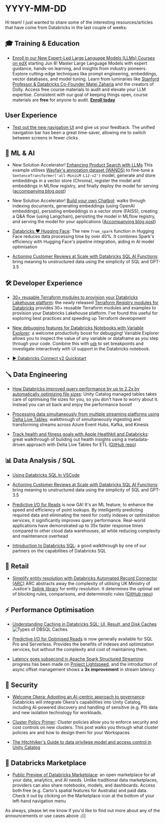 # YYYY-MM-DD

Hi team! I just wanted to share some of the interesting resources/articles that have come from Databricks in the last couple of weeks:

## 🎓 Training & Education

- [Enroll in our New Expert-Led Large Language Models (LLMs) Courses on edX](https://www.databricks.com/blog/enroll-our-new-expert-led-large-language-models-llms-courses-edx) starting Jun 8!  Master Large Language Models with expert guidance, hands-on learning, and insights from industry pioneers. Explore cutting-edge techniques like prompt engineering, embeddings, vector databases, and model tuning. Learn from luminaries like [Stanford Professor & Databricks Co-Founder Matei Zaharia](https://cs.stanford.edu/people/matei/) and the creators of Dolly. Access free course materials to audit and elevate your LLM expertise. Consistent with our goal of keeping things open, course materials are **free** for anyone to audit. **[Enroll today](https://www.edx.org/professional-certificate/databricks-large-language-models)**

## User Experience

- [Test out the new navigation UI](https://www.databricks.com/blog/find-what-you-seek-new-navigation-ui) and give us your feedback. The unified navigation bar has been a great time-saver, allowing me to switch between screens in fewer clicks

## 🧠 ML & AI

- New Solution Accelerator! [Enhancing Product Search with LLMs]() This example utilises [Wayfair's annotation dataset (WANDS)](https://www.aboutwayfair.com/careers/tech-blog/wayfair-releases-wands-the-largest-and-richest-publicly-available-dataset-for-e-commerce-product-search-relevance) to fine-tune a `SentenceTransformer('all-MiniLM-L12-v2')` model, generate and store embeddings in a vector store (Chroma), register the model and embeddings in MLflow registry, and finally deploy the model for serving ([accompanying blog post](https://www.databricks.com/blog/enhancing-product-search-large-language-models-llms.html))

- New Solution Accelerator! [Build your own Chatbot](https://d1r5llqwmkrl74.cloudfront.net/notebooks/RCG/diy-llm-qa-bot/index.html#diy-llm-qa-bot_1.html): walks through indexing documents, generating embeddings (using OpenAI embeddings), persisting embeddings in a vector store (FAISS), creating a Q&A flow (using Langchain), persisting the model in MLflow registry, and serving the model for your applications ([Accompanying blog post](https://www.databricks.com/blog/driving-large-language-model-revolution-customer-service-and-support))

- [Databricks ❤️ Hugging Face](https://www.databricks.com/blog/contributing-spark-loader-for-hugging-face-datasets): The new `from_spark` function in Hugging Face reduces data processing time by over 40%​​. It combines Spark's efficiency with Hugging Face's pipeline integration, aiding in AI model optimisation

- [Actioning Customer Reviews at Scale with Databricks SQL AI Functions](https://www.databricks.com/blog/actioning-customer-reviews-scale-databricks-sql-ai-functions): bring meaning to unstructured data using the simplicity of SQL and GPT-3.5

## 🛠️ Developer Experience

- [30+ reusable Terraform modules to provision your Databricks Lakehouse platform](https://www.databricks.com/blog/announcing-terraform-databricks-modules): the newly released [Terraform Registry modules for Databricks](https://registry.terraform.io/modules/databricks/examples/databricks/latest) provides 30+ reusable Terraform modules and examples to provision your Databricks Lakehouse platform. I've found this useful for exploring best practices and speeding up Terraform development

- [New debugging features for Databricks Notebooks with Variable Explorer](https://www.databricks.com/blog/new-debugging-features-databricks-notebooks-variable-explorer): a welcome productivity boost for debugging! Variable Explorer allows you to inspect the value of any variable or dataframe as you step through your code. Combine this with [`pdb`](https://docs.python.org/3/library/pdb.html) to set breakpoints and investigate interactively with UI support in the Databricks notebook.

- [▶️ Databricks Connect v2 Quickstart](https://www.youtube.com/watch?v=BIysxyh_lro)

## 🪛 Data Engineering

- [How Databricks improved query performance by up to 2.2x by automatically optimizing file sizes](https://www.databricks.com/blog/how-databricks-improved-query-performance): Unity Catalog managed tables takes care of optimising file sizes for you, so you don't have to worry about it. Instead you can sit back and enjoy the performance boost!

- [Processing data simultaneously from multiple streaming platforms using Delta Live Tables](https://www.databricks.com/blog/processing-data-simultaneously-multiple-streaming-platforms-using-delta-live-tables): walkthrough of simultaneously ingesting and transforming streams across Azure Event Hubs, Kafka, and Kinesis

- [Track health and fitness goals with Apple Healthkit and Databricks](https://www.databricks.com/blog/track-health-and-fitness-goals-apple-healthkit-and-databricks): great walkthrough of building out health insights using a metadata-driven approach with Delta Live Tables for ETL ([GitHub repo](https://github.com/jesusr-db/db-ahk))

## 📊 Data Analysis / SQL

- [Using Databricks SQL in VSCode](https://www.advancinganalytics.co.uk/blog/2023/4/12/using-databricks-sql-in-vscode)

- [Actioning Customer Reviews at Scale with Databricks SQL AI Functions](https://www.databricks.com/blog/actioning-customer-reviews-scale-databricks-sql-ai-functions): bring meaning to unstructured data using the simplicity of SQL and GPT-3.5

- [Predictive I/O for Reads](https://www.databricks.com/blog/announcing-general-availability-predictive-io-reads.html) is now GA! It's an ML feature, to enhance the speed and efficiency of point lookups. By intelligently predicting required data and eliminating the need for costly indexes or optimization services, it significantly improves query performance. Real-world applications have demonstrated up to 35x faster response times compared to other cloud data warehouses, all while reducing complexity and maintenance overhead

- [Introduction to Databricks SQL](https://www.advancinganalytics.co.uk/blog/2023/4/6/introduction-to-databricks-sql): a good walkthrough by one of our partners on the capabilities of Databricks SQL

## 🛒 Retail

- [Simplify entity resolution with Databricks Automated Record Connector (ARC)](https://www.databricks.com/blog/improving-public-sector-decision-making-simple-automated-record-linking) ARC abstracts away the complexity of utilising UK Ministry of Justice's [Splink library](https://github.com/moj-analytical-services/splink) for entity resolution. It determines the optimal set of blocking rules, comparisons, and deterministic rules ([GitHub repo](https://github.com/databricks-industry-solutions/auto-data-linkage))

## ⚡️ Performance Optimisation

- [Understanding Caching in Databricks SQL: UI, Result, and Disk Caches](https://www.databricks.com/blog/understanding-caching-databricks-sql-ui-result-and-disk-caches)
![Types of DBSQL Caches](https://cms.databricks.com/sites/default/files/inline-images/db-532-blog-img-1.png)

- [Predictive I/O for Optimised Reads](https://www.databricks.com/blog/announcing-general-availability-predictive-io-reads.html) is now generally available for SQL Pro and Serverless. Provides the benefits of indexes and optimization services, but without the complexity and cost of maintaining them.

- [Latency goes subsecond in Apache Spark Structured Streaming](https://www.databricks.com/blog/latency-goes-subsecond-apache-spark-structured-streaming): progress has been made on [Project Lightspeed](https://www.databricks.com/blog/2022/06/28/project-lightspeed-faster-and-simpler-stream-processing-with-apache-spark.html), and the introduction of async offset management shows a **3x improvement** in stream latency

## 🔐 Security

- [Welcome Okera: Adopting an AI-centric approach to governance](https://www.databricks.com/blog/welcome-okera-adopting-ai-centric-approach-governance): Databricks will integrate Okera's capabilities into Unity Catalog, including AI-powered discovery and handling of sensitive (e.g. PII) data and new isolation technology for workloads.

- [Cluster Policy Primer](https://www.databricks.com/blog/cluster-policy-onboarding-primer): Cluster policies allow you to enforce security and cost controls on new clusters. This post walks you through what cluster policies are and how to design them for your Workspaces

- [The Hitchhiker's Guide to data privilege model and access control in Unity Catalog](https://www.databricks.com/blog/hitchhikers-guide-data-privilege-model-and-access-control-unity-catalog)

## 🏪 Databricks Marketplace

- [Public Preview of Databricks Marketplace](https://www.databricks.com/blog/announcing-public-preview-databricks-marketplace): an open marketplace for all your data, analytics, and AI needs. Unlike traditional data marketplaces, providers can also share notebooks, models, and dashboards. Access both free (e.g. Carto's spatial features for Australia) and paid data. Check it out by clicking on the Marketplace icon at the bottom of your left-hand navigation menu


As always, please let me know if you'd like to find out more about any of the announcements or use cases above 👆🏽
